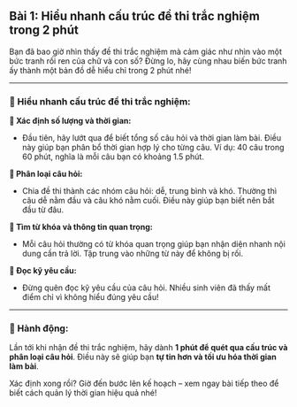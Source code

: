 ## Bài 1: Hiểu nhanh cấu trúc đề thi trắc nghiệm trong 2 phút

Bạn đã bao giờ nhìn thấy đề thi trắc nghiệm mà cảm giác như nhìn vào một bức tranh rối ren của chữ và con số? Đừng lo, hãy cùng nhau biến bức tranh ấy thành một bản đồ dễ hiểu chỉ trong 2 phút nhé!

---

### 📌 Hiểu nhanh cấu trúc đề thi trắc nghiệm:

**🔹 Xác định số lượng và thời gian:**
- Đầu tiên, hãy lướt qua để biết tổng số câu hỏi và thời gian làm bài. Điều này giúp bạn phân bổ thời gian hợp lý cho từng câu. Ví dụ: 40 câu trong 60 phút, nghĩa là mỗi câu bạn có khoảng 1.5 phút.

**🔹 Phân loại câu hỏi:**
- Chia đề thi thành các nhóm câu hỏi: dễ, trung bình và khó. Thường thì câu dễ nằm đầu và câu khó nằm cuối. Điều này giúp bạn biết nên bắt đầu từ đâu.

**🔹 Tìm từ khóa và thông tin quan trọng:**
- Mỗi câu hỏi thường có từ khóa quan trọng giúp bạn nhận diện nhanh nội dung cần trả lời. Tập trung vào những từ này để không bị rối.

**🔹 Đọc kỹ yêu cầu:**
- Đừng quên đọc kỹ yêu cầu của câu hỏi. Nhiều sinh viên đã thấy mất điểm chỉ vì không hiểu đúng yêu cầu!

---

### 🚀 Hành động:

Lần tới khi nhận đề thi trắc nghiệm, hãy dành **1 phút để quét qua cấu trúc và phân loại câu hỏi**. Điều này sẽ giúp bạn **tự tin hơn và tối ưu hóa thời gian làm bài**.

Xác định xong rồi? Giờ đến bước lên kế hoạch – xem ngay bài tiếp theo để biết cách quản lý thời gian hiệu quả nhé!